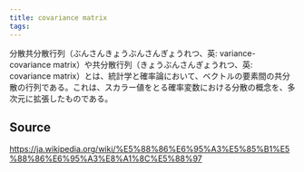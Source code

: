 ```yaml
---
title: covariance matrix
tags: 
---
```


分散共分散行列（ぶんさんきょうぶんさんぎょうれつ、英: variance-covariance matrix）や共分散行列（きょうぶんさんぎょうれつ、英: covariance matrix）とは、統計学と確率論において、ベクトルの要素間の共分散の行列である。これは、スカラー値をとる確率変数における分散の概念を、多次元に拡張したものである。

## Source
https://ja.wikipedia.org/wiki/%E5%88%86%E6%95%A3%E5%85%B1%E5%88%86%E6%95%A3%E8%A1%8C%E5%88%97